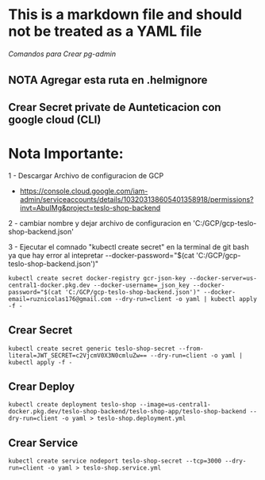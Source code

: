 # This is a markdown file and should not be treated as a YAML file

###### Comandos para Crear pg-admin ######

## NOTA Agregar esta ruta en .helmignore

## Crear Secret private de Aunteticacion con google cloud (CLI)

# Nota Importante:

1 -  Descargar Archivo de configuracion de GCP 
  - https://console.cloud.google.com/iam-admin/serviceaccounts/details/103203138605401358918/permissions?invt=AbuIMg&project=teslo-shop-backend  

2 - cambiar nombre y dejar archivo de configuracion en 'C:/GCP/gcp-teslo-shop-backend.json'

3 - Ejecutar el comnado "kubectl create secret" en la terminal de git bash ya que 
    hay error al intepretar --docker-password="$(cat 'C:/GCP/gcp-teslo-shop-backend.json')"

``` 
kubectl create secret docker-registry gcr-json-key --docker-server=us-central1-docker.pkg.dev --docker-username=_json_key --docker-password="$(cat 'C:/GCP/gcp-teslo-shop-backend.json')" --docker-email=ruznicolas176@gmail.com --dry-run=client -o yaml | kubectl apply -f -
```

## Crear Secret
```
kubectl create secret generic teslo-shop-secret --from-literal=JWT_SECRET=c2VjcmV0X3N0cmluZw== --dry-run=client -o yaml | kubectl apply -f -
```


## Crear Deploy 
``` 
kubectl create deployment teslo-shop --image=us-central1-docker.pkg.dev/teslo-shop-backend/teslo-shop-app/teslo-shop-backend --dry-run=client -o yaml > teslo-shop.deployment.yml
```

## Crear Service 
```
kubectl create service nodeport teslo-shop-secret --tcp=3000 --dry-run=client -o yaml > teslo-shop.service.yml
```